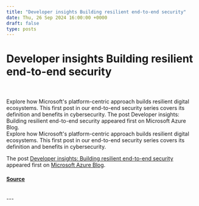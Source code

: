```yaml
---
title: "Developer insights Building resilient end-to-end security"
date: Thu, 26 Sep 2024 16:00:00 +0000
draft: false
type: posts
---
```

# Developer insights Building resilient end-to-end security

<br/>

<br/>
Explore how Microsoft's platform-centric approach builds resilient digital ecosystems. This first post in our end-to-end security series covers its definition and benefits in cybersecurity. The post Developer insights: Building resilient end-to-end security appeared first on Microsoft Azure Blog. 
<br/>
Explore how Microsoft's platform-centric approach builds resilient digital ecosystems. This first post in our end-to-end security series covers its definition and benefits in cybersecurity.

The post [Developer insights: Building resilient end-to-end security](https://azure.microsoft.com/en-us/blog/developer-insights-building-resilient-end-to-end-security/) appeared first on [Microsoft Azure Blog](https://azure.microsoft.com/en-us/blog).

#### [Source](https://azure.microsoft.com/en-us/blog/developer-insights-building-resilient-end-to-end-security/)

<br/>
---
